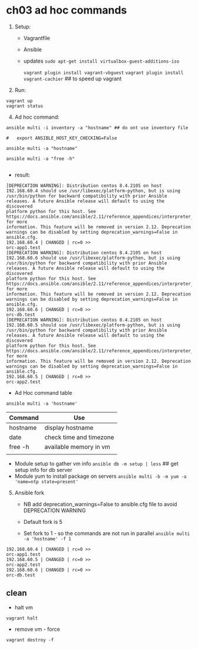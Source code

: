 # ch03 ad hoc commands

1. Setup:
   * Vagrantfile 
   * Ansible

   * updates
	 `sudo apt-get install virtualbox-guest-additions-iso`

	 `vagrant plugin install vagrant-vbguest`
	 `vagrant plugin install vagrant-cachier` ## to speed up vagrant

2. Run:

```
vagrant up
vagrant status
```   
   
4. Ad hoc command: 

```
ansible multi -i inventory -a "hostname" ## do ont use inventory file

#	export ANSIBLE_HOST_KEY_CHECKING=False

ansible multi -a "hostname"
		
ansible multi -a "free -h"
	
```

   
   * result:  
```
[DEPRECATION WARNING]: Distribution centos 8.4.2105 on host 192.168.60.4 should use /usr/libexec/platform-python, but is using 
/usr/bin/python for backward compatibility with prior Ansible releases. A future Ansible release will default to using the discovered 
platform python for this host. See https://docs.ansible.com/ansible/2.11/reference_appendices/interpreter_discovery.html for more 
information. This feature will be removed in version 2.12. Deprecation warnings can be disabled by setting deprecation_warnings=False in 
ansible.cfg.
192.168.60.4 | CHANGED | rc=0 >>
orc-app1.test
[DEPRECATION WARNING]: Distribution centos 8.4.2105 on host 192.168.60.6 should use /usr/libexec/platform-python, but is using 
/usr/bin/python for backward compatibility with prior Ansible releases. A future Ansible release will default to using the discovered 
platform python for this host. See https://docs.ansible.com/ansible/2.11/reference_appendices/interpreter_discovery.html for more 
information. This feature will be removed in version 2.12. Deprecation warnings can be disabled by setting deprecation_warnings=False in 
ansible.cfg.
192.168.60.6 | CHANGED | rc=0 >>
orc-db.test
[DEPRECATION WARNING]: Distribution centos 8.4.2105 on host 192.168.60.5 should use /usr/libexec/platform-python, but is using 
/usr/bin/python for backward compatibility with prior Ansible releases. A future Ansible release will default to using the discovered 
platform python for this host. See https://docs.ansible.com/ansible/2.11/reference_appendices/interpreter_discovery.html for more 
information. This feature will be removed in version 2.12. Deprecation warnings can be disabled by setting deprecation_warnings=False in 
ansible.cfg.
192.168.60.5 | CHANGED | rc=0 >>
orc-app2.test

```
   * Ad Hoc command table 
 
 `ansible multi -a 'hostname'`
   
   
| Command  | Use                     |
|----------|-------------------------|
| hostname | display hostname        |
| date     | check time and timezone |
| free -h  | available memory in vm  |
|          |                         |

   * Module setup to gather vm info
     `ansible db -m setup | less` ## get setup info for db server 
   * Module yum to install package on servers
     `ansible multi -b -m yum -a 'name=ntp state=present' `
   
5. Ansible fork

   * NB add deprecation_warnings=False to ansible.cfg file to avoid DEPRECATION WARNING 

   * Default fork is 5
   * Set fork to 1 - so the commands are not run in parallel
   `ansible multi  -a 'hostname' -f 1`

```
192.168.60.4 | CHANGED | rc=0 >>
orc-app1.test
192.168.60.5 | CHANGED | rc=0 >>
orc-app2.test
192.168.60.6 | CHANGED | rc=0 >>
orc-db.test
```
   
## clean

* halt vm

`vagrant halt`
  
* remove vm - force

`vagrant destroy -f`
  
  
